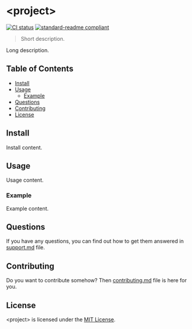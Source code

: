 # \<project\>

[![CI status](https://github.com/dominiksalvet/template/workflows/CI/badge.svg)](https://github.com/dominiksalvet/template/commits)
[![standard-readme compliant](https://img.shields.io/badge/readme_style-standard-brightgreen.svg)](https://github.com/RichardLitt/standard-readme)

> Short description.

Long description.

## Table of Contents

* [Install](#install)
* [Usage](#usage)
  * [Example](#example)
* [Questions](#questions)
* [Contributing](#contributing)
* [License](#license)

## Install

Install content.

## Usage

Usage content.

### Example

Example content.

## Questions

If you have any questions, you can find out how to get them answered in [support.md](support.md) file.

## Contributing

Do you want to contribute somehow? Then [contributing.md](contributing.md) file is here for you.

## License

\<project\> is licensed under the [MIT License](license).
